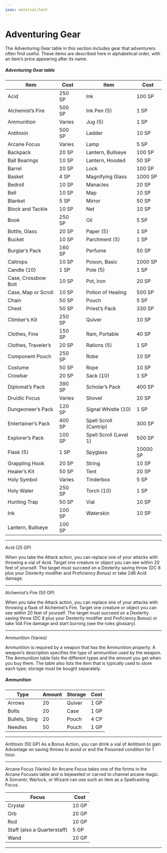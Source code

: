```yaml
---
icon: material/tent
---
```


# Adventuring Gear
The Adventuring Gear table in this section includes gear that adventurers often find useful. These items are described here in alphabetical order, with an item’s price appearing after its name.

##### Adventuring Gear table

| Item | Cost |  | Item | Cost |
|---|---|---|---|---|
| Acid | 250 SP |  | Ink | 100 SP |
| Alchemist’s Fire | 500 SP |  | Ink Pen (5) | 1 SP |
| Ammunition | Varies |  | Jug (5) | 1 SP |
| Antitoxin | 500 SP |  | Ladder | 10 SP |
| Arcane Focus | Varies |  | Lamp | 5 SP |
| Backpack | 20 SP |  | Lantern, Bullseye | 100 SP |
| Ball Bearings | 10 SP |  | Lantern, Hooded | 50 SP |
| Barrel | 20 SP |  | Lock | 100 SP |
| Basket | 4 SP |  | Magnifying Glass | 1000 SP |
| Bedroll | 10 SP |  | Manacles | 20 SP |
| Bell | 10 SP |  | Map | 10 SP |
| Blanket | 5 SP |  | Mirror | 50 SP |
| Block and Tackle | 10 SP |  | Net | 10 SP |
| Book | 250 SP |  | Oil | 5 SP |
| Bottle, Glass | 20 SP |  | Paper (5) | 1 SP |
| Bucket | 10 SP |  | Parchment (5) | 1 SP |
| Burglar’s Pack | 160 SP |  | Perfume | 50 SP |
| Caltrops | 10 SP |  | Poison, Basic | 1000 SP |
| Candle (10) | 1 SP |  | Pole (5) | 1 SP |
| Case, Crossbow Bolt | 10 SP |  | Pot, Iron | 20 SP |
| Case, Map or Scroll | 10 SP |  | Potion of Healing | 500 SP |
| Chain | 50 SP |  | Pouch | 5 SP |
| Chest | 50 SP |  | Priest’s Pack | 330 SP |
| Climber’s Kit | 250 SP |  | Quiver | 10 SP |
| Clothes, Fine | 150 SP |  | Ram, Portable | 40 SP |
| Clothes, Traveler’s | 20 SP |  | Rations (5) | 1 SP |
| Component Pouch | 250 SP |  | Robe | 10 SP |
| Costume | 50 SP |  | Rope | 10 SP |
| Crowbar | 20 SP |  | Sack (10) | 1 SP |
| Diplomat’s Pack | 390 SP |  | Scholar’s Pack | 400 SP |
| Druidic Focus | Varies |  | Shovel | 20 SP |
| Dungeoneer’s Pack | 120 SP |  | Signal Whistle (10) | 1 SP |
| Entertainer’s Pack | 400 SP |  | Spell Scroll (Cantrip) | 300 SP |
| Explorer’s Pack | 100 SP |  | Spell Scroll (Level 1) | 500 SP |
| Flask (5) | 1 SP |  | Spyglass | 10000 SP |
| Grappling Hook | 20 SP |  | String | 10 SP |
| Healer’s Kit | 50 SP |  | Tent | 20 SP |
| Holy Symbol | Varies |  | Tinderbox | 5 SP |
| Holy Water | 250 SP |  | Torch (10) | 1 SP |
| Hunting Trap | 50 SP |  | Vial | 10 SP |
| Ink | 100 SP |  | Waterskin | 10 SP |
| Lantern, Bullseye | 100 SP |  |  |  |

---

Acid (25 GP)

When you take the Attack action, you can replace one of your attacks with throwing a vial of Acid. Target one creature or object you can see within 20 feet of yourself. The target must succeed on a Dexterity saving throw (DC 8 plus your Dexterity modifier and Proficiency Bonus) or take 2d6 Acid damage.

---

Alchemist’s Fire (50 GP)

When you take the Attack action, you can replace one of your attacks with throwing a flask of Alchemist’s Fire. Target one creature or object you can see within 20 feet of yourself. The target must succeed on a Dexterity saving throw (DC 8 plus your Dexterity modifier and Proficiency Bonus) or take 1d4 Fire damage and start burning (see the rules glossary).

---

Ammunition (Varies)

Ammunition is required by a weapon that has the Ammunition property. A weapon’s description specifies the type of ammunition used by the weapon. The Ammunition table lists the different types and the amount you get when you buy them. The table also lists the item that is typically used to store each type; storage must be bought separately.

##### Ammunition
| Type | Amount | Storage | Cost |
|---|---|---|---|
| Arrows | 20 | Quiver | 1 GP |
| Bolts | 20 | Case | 1 GP |
| Bullets, Sling | 20 | Pouch | 4 CP |
| Needles | 50 | Pouch | 1 GP |

---

Antitoxin (50 GP)
As a Bonus Action, you can drink a vial of Antitoxin to gain Advantage on saving throws to avoid or end the Poisoned condition for 1 hour.

---

Arcane Focus (Varies)
An Arcane Focus takes one of the forms in the Arcane Focuses table and is bejeweled or carved to channel arcane magic. A Sorcerer, Warlock, or Wizard can use such an item as a Spellcasting Focus.

| Focus | Cost |
|---|---|
| Crystal | 10 GP |
| Orb | 20 GP |
| Rod | 10 GP |
| Staff (also a Quarterstaff) | 5 GP |
| Wand | 10 GP |

---

